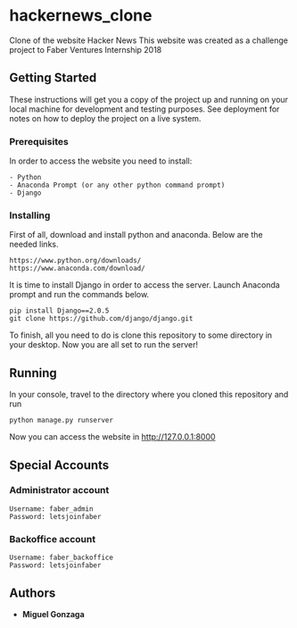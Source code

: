 # hackernews_clone

Clone of the website Hacker News
This website was created as a challenge project to Faber Ventures Internship 2018

## Getting Started

These instructions will get you a copy of the project up and running on your local machine for development and testing purposes. See deployment for notes on how to deploy the project on a live system.

### Prerequisites

In order to access the website you need to install:

```
- Python
- Anaconda Prompt (or any other python command prompt)
- Django
```

### Installing

First of all, download and install python and anaconda. Below are the needed links.

```
https://www.python.org/downloads/
https://www.anaconda.com/download/
```

It is time to install Django in order to access the server.
Launch Anaconda prompt and run the commands below.

```
pip install Django==2.0.5
git clone https://github.com/django/django.git
```

To finish, all you need to do is clone this repository to some directory in your desktop.
Now you are all set to run the server!

## Running

In your console, travel to the directory where you cloned this repository and run
```
python manage.py runserver
```

Now you can access the website in http://127.0.0.1:8000

## Special Accounts

### Administrator account
```
Username: faber_admin
Password: letsjoinfaber
```

### Backoffice account
```
Username: faber_backoffice
Password: letsjoinfaber
```

## Authors

* **Miguel Gonzaga**

